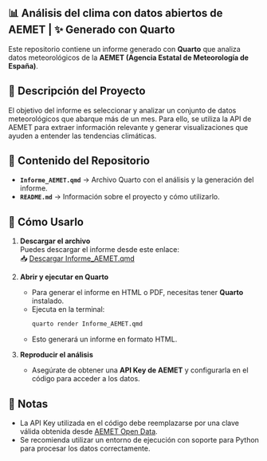  ## 📊 Análisis del clima con datos abiertos de AEMET | ✨ Generado con Quarto

Este repositorio contiene un informe generado con **Quarto** que analiza datos meteorológicos de la **AEMET (Agencia Estatal de Meteorología de España)**. 

## 📑 Descripción del Proyecto

El objetivo del informe es seleccionar y analizar un conjunto de datos meteorológicos que abarque más de un mes. Para ello, se utiliza la API de AEMET para extraer información relevante y generar visualizaciones que ayuden a entender las tendencias climáticas.

## 📂 Contenido del Repositorio

- **`Informe_AEMET.qmd`** → Archivo Quarto con el análisis y la generación del informe.
- **`README.md`** → Información sobre el proyecto y cómo utilizarlo.

## 🚀 Cómo Usarlo

1. **Descargar el archivo**  
   Puedes descargar el informe desde este enlace:  
   📥 [Descargar Informe_AEMET.qmd](https://raw.githubusercontent.com/marcoss6/AEMET-ClimateTrends/main/Informe_AEMET.qmd)

2. **Abrir y ejecutar en Quarto**  
   - Para generar el informe en HTML o PDF, necesitas tener **Quarto** instalado.  
   - Ejecuta en la terminal:  
     ```bash
     quarto render Informe_AEMET.qmd
     ```
   - Esto generará un informe en formato HTML.

3. **Reproducir el análisis**  
   - Asegúrate de obtener una **API Key de AEMET** y configurarla en el código para acceder a los datos.

## 📌 Notas

- La API Key utilizada en el código debe reemplazarse por una clave válida obtenida desde [AEMET Open Data](https://opendata.aemet.es/centrodedescargas/altaUsuario).
- Se recomienda utilizar un entorno de ejecución con soporte para Python para procesar los datos correctamente.


